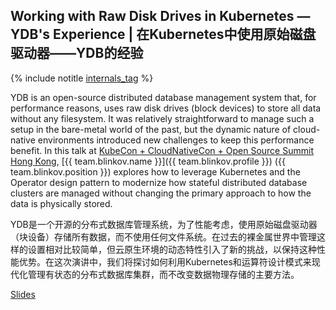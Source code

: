 ## Working with Raw Disk Drives in Kubernetes — YDB's Experience | 在Kubernetes中使用原始磁盘驱动器——YDB的经验

{% include notitle [internals_tag](../../tags.md#database_internals) %}

YDB is an open-source distributed database management system that, for performance reasons, uses raw disk drives (block devices) to store all data without any filesystem. It was relatively straightforward to manage such a setup in the bare-metal world of the past, but the dynamic nature of cloud-native environments introduced new challenges to keep this performance benefit. In this talk at [KubeCon + CloudNativeCon + Open Source Summit Hong Kong](https://kccncossaidevchn2024.sched.com/event/1eYZz), [{{ team.blinkov.name }}]({{ team.blinkov.profile }}) ({{ team.blinkov.position }}) explores how to leverage Kubernetes and the Operator design pattern to modernize how stateful distributed database clusters are managed without changing the primary approach to how the data is physically stored.

YDB是一个开源的分布式数据库管理系统，为了性能考虑，使用原始磁盘驱动器（块设备）存储所有数据，而不使用任何文件系统。在过去的裸金属世界中管理这样的设置相对比较简单，但云原生环境的动态特性引入了新的挑战，以保持这种性能优势。在这次演讲中，我们将探讨如何利用Kubernetes和运算符设计模式来现代化管理有状态的分布式数据库集群，而不改变数据物理存储的主要方法。

[Slides](https://presentations.ydb.tech/2024/en/kubecon_hongkong/presentation.pdf)
